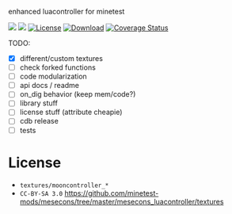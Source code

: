 enhanced luacontroller for minetest

![](https://github.com/mt-mods/mooncontroller/workflows/luacheck/badge.svg)
![](https://github.com/mt-mods/mooncontroller/workflows/test/badge.svg)
[![License](https://img.shields.io/badge/License-MIT-green.svg)](license.txt)
[![Download](https://img.shields.io/badge/Download-ContentDB-blue.svg)](https://content.minetest.net/packages/mt-mods/mooncontroller)
[![Coverage Status](https://coveralls.io/repos/github/mt-mods/mooncontroller/badge.svg?branch=master)](https://coveralls.io/github/mt-mods/mooncontroller?branch=master)

TODO:
* [x] different/custom textures
* [ ] check forked functions
* [ ] code modularization
* [ ] api docs / readme
* [ ] on_dig behavior (keep mem/code?)
* [ ] library stuff
* [ ] license stuff (attribute cheapie)
* [ ] cdb release
* [ ] tests

# License

* `textures/mooncontroller_*`
 * `CC-BY-SA 3.0` https://github.com/minetest-mods/mesecons/tree/master/mesecons_luacontroller/textures